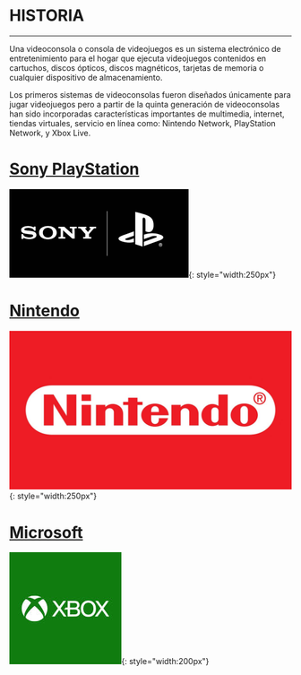 # HISTORIA
<hr>

Una videoconsola o consola de videojuegos es un sistema electrónico de entretenimiento para el hogar que ejecuta videojuegos contenidos en cartuchos, discos ópticos, discos magnéticos, tarjetas de memoria o cualquier dispositivo de almacenamiento.

Los primeros sistemas de videoconsolas fueron diseñados únicamente para jugar videojuegos pero a partir de la quinta generación de videoconsolas han sido incorporadas características importantes de multimedia, internet, tiendas virtuales, servicio en línea como: Nintendo Network, PlayStation Network, y Xbox Live.






# [Sony PlayStation](sony.md)   
![](img/sony.png){: style="width:250px"}    
# [Nintendo](nintendo.md)
![](img/nintendo.jpg){: style="width:250px"}
# [Microsoft](microsoft.md)
![](img/xbox.jpg){: style="width:200px"}